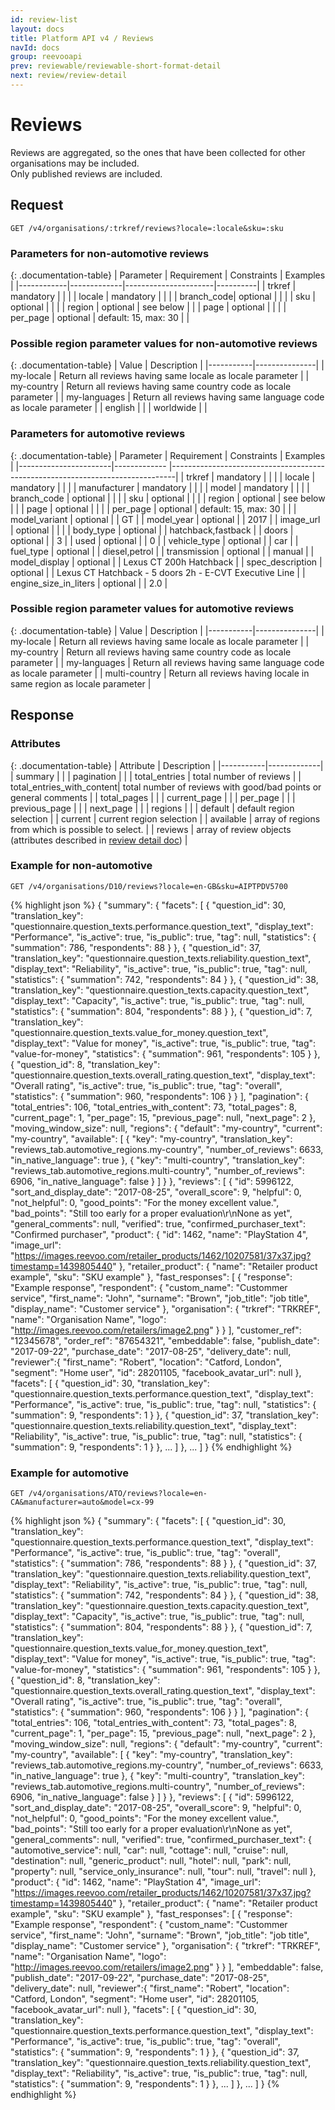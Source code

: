 ```yaml
---
id: review-list
layout: docs
title: Platform API v4 / Reviews
navId: docs
group: reevooapi
prev: reviewable/reviewable-short-format-detail
next: review/review-detail
---
```


# Reviews

Reviews are aggregated, so the ones that have been collected for other organisations may be included.
<br /> Only published reviews are included.

## **Request**

`GET /v4/organisations/:trkref/reviews?locale=:locale&sku=:sku`

### Parameters for non-automotive reviews

{: .documentation-table}
| Parameter  | Requirement |     Constraints      | Examples |
|------------|-------------|----------------------|----------|
| trkref     | mandatory   |                      |          |
| locale     | mandatory   |                      |          |
| branch_code| optional    |                      |          |
| sku        | optional    |                      |          |
| region     | optional    | see below            |          |
| page       | optional    |                      |          |
| per_page   | optional    | default: 15, max: 30 |          |

### Possible **region** parameter values for non-automotive reviews

{: .documentation-table}
| Value     | Description   |
|-----------|---------------|
| my-locale                                               | Return all reviews having same locale as locale parameter             |
| my-country                                              | Return all reviews having same country code as locale parameter       |
| my-languages                                            | Return all reviews having same language code as locale parameter      |
| english                                                 | |
| worldwide                                               | |

### Parameters for automotive reviews

{: .documentation-table}
|       Parameter       |  Requirement |      Constraints     |                      Examples                          |
|-----------------------|------------- |-------------------------------------------------------------------------------|
| trkref                | mandatory    |                      |                                                        |
| locale                | mandatory    |                      |                                                        |
| manufacturer          | mandatory    |                      |                                                        |
| model                 | mandatory    |                      |                                                        |
| branch_code           | optional     |                      |                                                        |
| sku                   | optional     |                      |                                                        |
| region                | optional     | see below            |                                                        |
| page                  | optional     |                      |                                                        |
| per_page              | optional     | default: 15, max: 30 |                                                        |
| model_variant         | optional     |                      | GT                                                     |
| model_year            | optional     |                      | 2017                                                   |
| image_url             | optional     |                      |                                                        |
| body_type             | optional     |                      | hatchback,fastback                                     |
| doors                 | optional     |                      | 3                                                      |
| used                  | optional     |                      | 0                                                      |
| vehicle_type          | optional     |                      | car                                                    |
| fuel_type             | optional     |                      | diesel,petrol                                          |
| transmission          | optional     |                      | manual                                                 |
| model_display         | optional     |                      | Lexus CT 200h Hatchback                                |
| spec_description      | optional     |                      | Lexus CT Hatchback - 5 doors 2h - E-CVT Executive Line |
| engine_size_in_liters | optional     |                      | 2.0                                                    |

### Possible **region** parameter values for automotive reviews

{: .documentation-table}
|   Value   | Description   |
|-----------|---------------|
| my-locale                                               | Return all reviews having same locale as locale parameter             |
| my-country                                              | Return all reviews having same country code as locale parameter       |
| my-languages                                            | Return all reviews having same language code as locale parameter      |
| multi-country                                           | Return all reviews having locale in same region as locale parameter   |

## **Response**

### Attributes

{: .documentation-table}
| Attribute | Description |
|-----------|-------------|
| summary                                                 |                                                                                         |
| <span class="indent-1">pagination</span>                |                                                                                         |
| <span class="indent-2">total_entries</span>             | total number of reviews                                                                 |
| <span class="indent-2">total_entries_with_content</span>| total number of reviews with good/bad points or general comments                        |
| <span class="indent-2">total_pages</span>               |                                                                                         |
| <span class="indent-2">current_page</span>              |                                                                                         |
| <span class="indent-2">per_page</span>                  |                                                                                         |
| <span class="indent-2">previous_page</span>             |                                                                                         |
| <span class="indent-2">next_page</span>                 |                                                                                         |
| <span class="indent-1">regions</span>                   |                                                                                         |
| <span class="indent-2">default</span>                   | default region selection                                                                |
| <span class="indent-2">current</span>                   | current region selection                                                                |
| <span class="indent-2">available</span>                 | array of regions from which is possible to select.                                      |
| reviews                                                 | array of review objects (attributes described in [review detail doc](../review-detail)) |


### Example for non-automotive

`GET /v4/organisations/D10/reviews?locale=en-GB&sku=AIPTPDV5700`

{% highlight json %}
{
   "summary": {
      "facets": [
         {
            "question_id": 30,
            "translation_key": "questionnaire.question_texts.performance.question_text",
            "display_text": "Performance",
            "is_active": true,
            "is_public": true,
            "tag": null,
            "statistics": {
               "summation": 786,
               "respondents": 88
            }
         },
         {
            "question_id": 37,
            "translation_key": "questionnaire.question_texts.reliability.question_text",
            "display_text": "Reliability",
            "is_active": true,
            "is_public": true,
            "tag": null,
            "statistics": {
               "summation": 742,
               "respondents": 84
            }
         },
         {
            "question_id": 38,
            "translation_key": "questionnaire.question_texts.capacity.question_text",
            "display_text": "Capacity",
            "is_active": true,
            "is_public": true,
            "tag": null,
            "statistics": {
               "summation": 804,
               "respondents": 88
            }
         },
         {
            "question_id": 7,
            "translation_key": "questionnaire.question_texts.value_for_money.question_text",
            "display_text": "Value for money",
            "is_active": true,
            "is_public": true,
            "tag": "value-for-money",
            "statistics": {
               "summation": 961,
               "respondents": 105
            }
         },
         {
            "question_id": 8,
            "translation_key": "questionnaire.question_texts.overall_rating.question_text",
            "display_text": "Overall rating",
            "is_active": true,
            "is_public": true,
            "tag": "overall",
            "statistics": {
               "summation": 960,
               "respondents": 106
            }
         }
      ],
      "pagination": {
         "total_entries": 106,
         "total_entries_with_content": 73,
         "total_pages": 8,
         "current_page": 1,
         "per_page": 15,
         "previous_page": null,
         "next_page": 2
      },
      "moving_window_size": null,
      "regions": {
         "default": "my-country",
         "current": "my-country",
         "available": [
            {
               "key": "my-country",
               "translation_key": "reviews_tab.automotive_regions.my-country",
               "number_of_reviews": 6633,
               "in_native_language": true
            },
            {
               "key": "multi-country",
               "translation_key": "reviews_tab.automotive_regions.multi-country",
               "number_of_reviews": 6906,
               "in_native_language": false
            }
         ]
      }
   },
   "reviews": [
      {
         "id": 5996122,
         "sort_and_display_date": "2017-08-25",
         "overall_score": 9,
         "helpful": 0,
         "not_helpful": 0,
         "good_points": "For the money excellent value.",
         "bad_points": "Still too early for a proper evaluation\r\nNone as yet",
         "general_comments": null,
         "verified": true,
         "confirmed_purchaser_text": "Confirmed purchaser",
         "product": {
            "id": 1462,
            "name": "PlayStation 4",
            "image_url": "https://images.reevoo.com/retailer_products/1462/10207581/37x37.jpg?timestamp=1439805440"
         },
         "retailer_product": {
            "name": "Retailer product example",
            "sku": "SKU example"
         },
         "fast_responses": [
            {
               "response": "Example response",
               "respondent": {
                  "custom_name": "Custommer service",
                  "first_name": "John",
                  "surname": "Brown",
                  "job_title": "job title",
                  "display_name": "Customer service"
               },
               "organisation": {
                  "trkref": "TRKREF",
                  "name": "Organisation Name",
                  "logo": "http://images.reevoo.com/retailers/image2.png"
               }
            }
         ],
         "customer_ref": "12345678",
         "order_ref": "87654321",
         "embeddable": false,
         "publish_date": "2017-09-22",
         "purchase_date": "2017-08-25",
         "delivery_date": null,
         "reviewer":{
            "first_name": "Robert",
            "location": "Catford, London",
            "segment": "Home user",
            "id": 28201105,
            "facebook_avatar_url": null
         },
         "facets": [
            {
               "question_id": 30,
               "translation_key": "questionnaire.question_texts.performance.question_text",
               "display_text": "Performance",
               "is_active": true,
               "is_public": true,
               "tag": null,
               "statistics": {
                  "summation": 9,
                  "respondents": 1
               }
            },
            {
               "question_id": 37,
               "translation_key": "questionnaire.question_texts.reliability.question_text",
               "display_text": "Reliability",
               "is_active": true,
               "is_public": true,
               "tag": null,
               "statistics": {
                  "summation": 9,
                  "respondents": 1
               }
            },
            ...
         ]
      },
      ...
   ]
}
{% endhighlight %}


### Example for automotive

`GET /v4/organisations/ATO/reviews?locale=en-CA&manufacturer=auto&model=cx-99`

{% highlight json %}
{
   "summary": {
      "facets": [
         {
            "question_id": 30,
            "translation_key": "questionnaire.question_texts.performance.question_text",
            "display_text": "Performance",
            "is_active": true,
            "is_public": true,
            "tag": "overall",
            "statistics": {
               "summation": 786,
               "respondents": 88
            }
         },
         {
            "question_id": 37,
            "translation_key": "questionnaire.question_texts.reliability.question_text",
            "display_text": "Reliability",
            "is_active": true,
            "is_public": true,
            "tag": null,
            "statistics": {
               "summation": 742,
               "respondents": 84
            }
         },
         {
            "question_id": 38,
            "translation_key": "questionnaire.question_texts.capacity.question_text",
            "display_text": "Capacity",
            "is_active": true,
            "is_public": true,
            "tag": null,
            "statistics": {
               "summation": 804,
               "respondents": 88
            }
         },
         {
            "question_id": 7,
            "translation_key": "questionnaire.question_texts.value_for_money.question_text",
            "display_text": "Value for money",
            "is_active": true,
            "is_public": true,
            "tag": "value-for-money",
            "statistics": {
               "summation": 961,
               "respondents": 105
            }
         },
         {
            "question_id": 8,
            "translation_key": "questionnaire.question_texts.overall_rating.question_text",
            "display_text": "Overall rating",
            "is_active": true,
            "is_public": true,
            "tag": "overall",
            "statistics": {
               "summation": 960,
               "respondents": 106
            }
         }
      ],
      "pagination": {
         "total_entries": 106,
         "total_entries_with_content": 73,
         "total_pages": 8,
         "current_page": 1,
         "per_page": 15,
         "previous_page": null,
         "next_page": 2
      },
      "moving_window_size": null,
      "regions": {
         "default": "my-country",
         "current": "my-country",
         "available": [
            {
               "key": "my-country",
               "translation_key": "reviews_tab.automotive_regions.my-country",
               "number_of_reviews": 6633,
               "in_native_language": true
            },
            {
               "key": "multi-country",
               "translation_key": "reviews_tab.automotive_regions.multi-country",
               "number_of_reviews": 6906,
               "in_native_language": false
            }
         ]
      }
   },
   "reviews": [
      {
         "id": 5996122,
         "sort_and_display_date": "2017-08-25",
         "overall_score": 9,
         "helpful": 0,
         "not_helpful": 0,
         "good_points": "For the money excellent value.",
         "bad_points": "Still too early for a proper evaluation\r\nNone as yet",
         "general_comments": null,
         "verified": true,
         "confirmed_purchaser_text": {
            "automotive_service": null,
            "car": null,
            "cottage": null,
            "cruise": null,
            "destination": null,
            "generic_product": null,
            "hotel": null,
            "park": null,
            "property": null,
            "service_only_insurance": null,
            "tour": null,
            "travel": null
         },
         "product": {
            "id": 1462,
            "name": "PlayStation 4",
            "image_url": "https://images.reevoo.com/retailer_products/1462/10207581/37x37.jpg?timestamp=1439805440"
         },
         "retailer_product": {
            "name": "Retailer product example",
            "sku": "SKU example"
         },
         "fast_responses": [
            {
               "response": "Example response",
               "respondent": {
                  "custom_name": "Custommer service",
                  "first_name": "John",
                  "surname": "Brown",
                  "job_title": "job title",
                  "display_name": "Customer service"
               },
               "organisation": {
                  "trkref": "TRKREF",
                  "name": "Organisation Name",
                  "logo": "http://images.reevoo.com/retailers/image2.png"
               }
            }
         ],
         "embeddable": false,
         "publish_date": "2017-09-22",
         "purchase_date": "2017-08-25",
         "delivery_date": null,
         "reviewer":{
            "first_name": "Robert",
            "location": "Catford, London",
            "segment": "Home user",
            "id": 28201105,
            "facebook_avatar_url": null
         },
         "facets": [
            {
               "question_id": 30,
               "translation_key": "questionnaire.question_texts.performance.question_text",
               "display_text": "Performance",
               "is_active": true,
               "is_public": true,
               "tag": "overall",
               "statistics": {
                  "summation": 9,
                  "respondents": 1
               }
            },
            {
               "question_id": 37,
               "translation_key": "questionnaire.question_texts.reliability.question_text",
               "display_text": "Reliability",
               "is_active": true,
               "is_public": true,
               "tag": null,
               "statistics": {
                  "summation": 9,
                  "respondents": 1
               }
            },
            ...
         ]
      },
      ...
   ]
}
{% endhighlight %}
